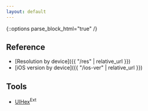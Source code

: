 ```yaml
---
layout: default
---
```

{::options parse_block_html="true" /}

<div class="row"><div class="col-sm-6">

## Reference

* [Resolution by device]({{ "/res" | relative_url }})
* [iOS version by device]({{ "/ios-ver" | relative_url }})

</div><div class="col-sm-6">

## Tools

* [UIHex](https://uihex.com)<sup>Ext</sup>

</div></div>
